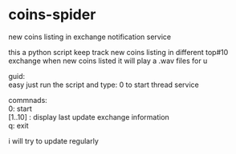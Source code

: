 # coins-spider
new coins listing in exchange notification service

this a python script keep track new coins listing in different top#10 exchange
when new coins listed it will play a .wav files for u

guid:  
easy just run the script and type: 0 to start thread service

commnads:  
0: start  
[1..10] : display last update exchange information  
q: exit  

i will try to update regularly
